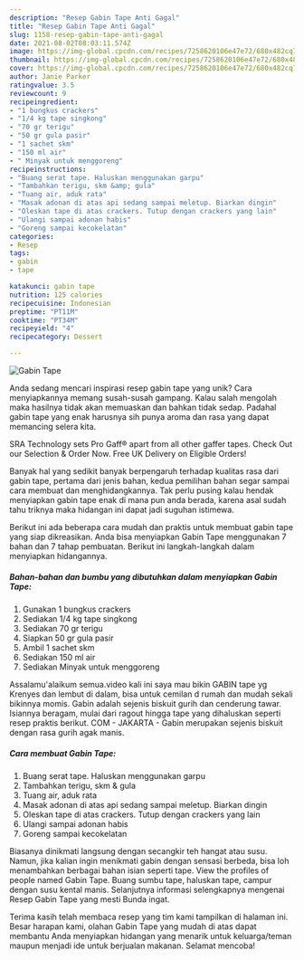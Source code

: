 ```yaml
---
description: "Resep Gabin Tape Anti Gagal"
title: "Resep Gabin Tape Anti Gagal"
slug: 1158-resep-gabin-tape-anti-gagal
date: 2021-08-02T08:03:11.574Z
image: https://img-global.cpcdn.com/recipes/7258620106e47e72/680x482cq70/gabin-tape-foto-resep-utama.jpg
thumbnail: https://img-global.cpcdn.com/recipes/7258620106e47e72/680x482cq70/gabin-tape-foto-resep-utama.jpg
cover: https://img-global.cpcdn.com/recipes/7258620106e47e72/680x482cq70/gabin-tape-foto-resep-utama.jpg
author: Janie Parker
ratingvalue: 3.5
reviewcount: 9
recipeingredient:
- "1 bungkus crackers"
- "1/4 kg tape singkong"
- "70 gr terigu"
- "50 gr gula pasir"
- "1 sachet skm"
- "150 ml air"
- " Minyak untuk menggoreng"
recipeinstructions:
- "Buang serat tape. Haluskan menggunakan garpu"
- "Tambahkan terigu, skm &amp; gula"
- "Tuang air, aduk rata"
- "Masak adonan di atas api sedang sampai meletup. Biarkan dingin"
- "Oleskan tape di atas crackers. Tutup dengan crackers yang lain"
- "Ulangi sampai adonan habis"
- "Goreng sampai kecokelatan"
categories:
- Resep
tags:
- gabin
- tape

katakunci: gabin tape 
nutrition: 125 calories
recipecuisine: Indonesian
preptime: "PT11M"
cooktime: "PT34M"
recipeyield: "4"
recipecategory: Dessert

---
```



![Gabin Tape](https://img-global.cpcdn.com/recipes/7258620106e47e72/680x482cq70/gabin-tape-foto-resep-utama.jpg)

Anda sedang mencari inspirasi resep gabin tape yang unik? Cara menyiapkannya memang susah-susah gampang. Kalau salah mengolah maka hasilnya tidak akan memuaskan dan bahkan tidak sedap. Padahal gabin tape yang enak harusnya sih punya aroma dan rasa yang dapat memancing selera kita.

SRA Technology sets Pro Gaff® apart from all other gaffer tapes. Check Out our Selection &amp; Order Now. Free UK Delivery on Eligible Orders!

Banyak hal yang sedikit banyak berpengaruh terhadap kualitas rasa dari gabin tape, pertama dari jenis bahan, kedua pemilihan bahan segar sampai cara membuat dan menghidangkannya. Tak perlu pusing kalau hendak menyiapkan gabin tape enak di mana pun anda berada, karena asal sudah tahu triknya maka hidangan ini dapat jadi suguhan istimewa.


Berikut ini ada beberapa cara mudah dan praktis untuk membuat gabin tape yang siap dikreasikan. Anda bisa menyiapkan Gabin Tape menggunakan 7 bahan dan 7 tahap pembuatan. Berikut ini langkah-langkah dalam menyiapkan hidangannya.

<!--inarticleads1-->

##### Bahan-bahan dan bumbu yang dibutuhkan dalam menyiapkan Gabin Tape:

1. Gunakan 1 bungkus crackers
1. Sediakan 1/4 kg tape singkong
1. Sediakan 70 gr terigu
1. Siapkan 50 gr gula pasir
1. Ambil 1 sachet skm
1. Sediakan 150 ml air
1. Sediakan  Minyak untuk menggoreng


Assalamu&#39;alaikum semua.video kali ini saya mau bikin GABIN tape yg Krenyes dan lembut di dalam, bisa untuk cemilan d rumah dan mudah sekali bikinnya momis. Gabin adalah sejenis biskuit gurih dan cenderung tawar. Isiannya beragam, mulai dari ragout hingga tape yang dihaluskan seperti resep praktis berikut. COM - JAKARTA - Gabin merupakan sejenis biskuit dengan rasa gurih agak manis. 

<!--inarticleads2-->

##### Cara membuat Gabin Tape:

1. Buang serat tape. Haluskan menggunakan garpu
1. Tambahkan terigu, skm &amp; gula
1. Tuang air, aduk rata
1. Masak adonan di atas api sedang sampai meletup. Biarkan dingin
1. Oleskan tape di atas crackers. Tutup dengan crackers yang lain
1. Ulangi sampai adonan habis
1. Goreng sampai kecokelatan


Biasanya dinikmati langsung dengan secangkir teh hangat atau susu. Namun, jika kalian ingin menikmati gabin dengan sensasi berbeda, bisa loh menambahkan berbagai bahan isian seperti tape. View the profiles of people named Gabin Tape. Buang sumbu tape, haluskan tape, campur dengan susu kental manis. Selanjutnya informasi selengkapnya mengenai Resep Gabin Tape yang mesti Bunda ingat. 

Terima kasih telah membaca resep yang tim kami tampilkan di halaman ini. Besar harapan kami, olahan Gabin Tape yang mudah di atas dapat membantu Anda menyiapkan hidangan yang menarik untuk keluarga/teman maupun menjadi ide untuk berjualan makanan. Selamat mencoba!
